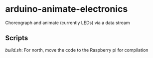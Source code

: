 # arduino-animate-electronics
Choreograph and animate (currently LEDs) via a data stream

## Scripts

*build.sh*: For north, move the code to the Raspberry pi for compilation